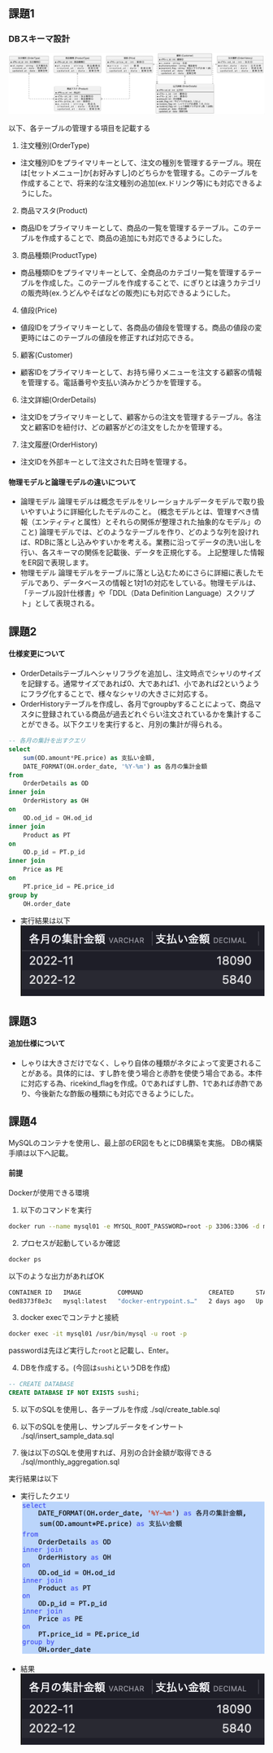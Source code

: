 ## 課題1

### DBスキーマ設計
![ER図](./ER/ER%E5%9B%B3.png)

以下、各テーブルの管理する項目を記載する
1. 注文種別(OrderType)
  + 注文種別IDをプライマリキーとして、注文の種別を管理するテーブル。現在は[セットメニュー]か[お好みすし]のどちらかを管理する。このテーブルを作成することで、将来的な注文種別の追加(ex.ドリンク等)にも対応できるようにした。
2. 商品マスタ(Product)
  + 商品IDをプライマリキーとして、商品の一覧を管理するテーブル。このテーブルを作成することで、商品の追加にも対応できるようにした。
3. 商品種類(ProductType)
  + 商品種類IDをプライマリキーとして、全商品のカテゴリ一覧を管理するテーブルを作成した。このテーブルを作成することで、にぎりとは違うカテゴリの販売時(ex.うどんやそばなどの販売)にも対応できるようにした。
4. 値段(Price)
  + 値段IDをプライマリキーとして、各商品の値段を管理する。商品の値段の変更時にはこのテーブルの値段を修正すれば対応できる。
5. 顧客(Customer)
  + 顧客IDをプライマリキーとして、お持ち帰りメニューを注文する顧客の情報を管理する。電話番号や支払い済みかどうかを管理する。
6. 注文詳細(OrderDetails)
  + 注文IDをプライマリキーとして、顧客からの注文を管理するテーブル。各注文と顧客IDを紐付け、どの顧客がどの注文をしたかを管理する。
7. 注文履歴(OrderHistory)
  + 注文IDを外部キーとして注文された日時を管理する。

#### 物理モデルと論理モデルの違いについて
+ 論理モデル
  論理モデルは概念モデルをリレーショナルデータモデルで取り扱いやすいように詳細化したモデルのこと。
  (概念モデルとは、管理すべき情報（エンティティと属性）とそれらの関係が整理された抽象的なモデル」のこと)
  論理モデルでは、どのようなテーブルを作り、どのような列を設ければ、RDBに落とし込みやすいかを考える。業務に沿ってデータの洗い出しを行い、各スキーマの関係を記載後、データを正規化する。
  上記整理した情報をER図で表現します。
+ 物理モデル
   論理モデルをテーブルに落とし込むためにさらに詳細に表したモデルであり、データベースの情報と1対1の対応をしている。物理モデルは、「テーブル設計仕様書」や「DDL（Data Definition Language）スクリプト」として表現される。


## 課題2
#### 仕様変更について
- OrderDetailsテーブルへシャリフラグを追加し、注文時点でシャリのサイズを記録する。通常サイズであれば0、大であれば1、小であれば2というようにフラグ化することで、様々なシャリの大きさに対応する。
- OrderHistoryテーブルを作成し、各月でgroupbyすることによって、商品マスタに登録されている商品が過去どれぐらい注文されているかを集計することができる。以下クエリを実行すると、月別の集計が得られる。

```sql
-- 各月の集計を出すクエリ
select
    sum(OD.amount*PE.price) as 支払い金額,
    DATE_FORMAT(OH.order_date, '%Y-%m') as 各月の集計金額
from 
	OrderDetails as OD
inner join 
	OrderHistory as OH
on
	OD.od_id = OH.od_id
inner join 
	Product as PT
on
	OD.p_id = PT.p_id	
inner join 
	Price as PE
on
	PT.price_id = PE.price_id
group by
  	OH.order_date
```

- 実行結果は以下
![実行結果](./img/%E5%AE%9F%E8%A1%8C%E7%B5%90%E6%9E%9C.png)

## 課題3
#### 追加仕様について
- しゃりは大きさだけでなく、しゃり自体の種類がネタによって変更されることがある。具体的には、すし酢を使う場合と赤酢を使使う場合である。本件に対応する為、ricekind_flagを作成。0であればすし酢、1であれば赤酢であり、今後新たな酢飯の種類にも対応できるようにした。

## 課題4
MySQLのコンテナを使用し、最上部のER図をもとにDB構築を実施。
DBの構築手順は以下へ記載。

#### 前提
Dockerが使用できる環境

1. 以下のコマンドを実行
```bash
docker run --name mysql01 -e MYSQL_ROOT_PASSWORD=root -p 3306:3306 -d mysql:latest
```
2. プロセスが起動しているか確認
```bash
docker ps
```
以下のような出力があればOK
```bash
CONTAINER ID   IMAGE          COMMAND                  CREATED      STATUS         PORTS                               NAMES
0ed8373f8e3c   mysql:latest   "docker-entrypoint.s…"   2 days ago   Up 3 seconds   0.0.0.0:3306->3306/tcp, 33060/tcp   mysql01
```

3. docker execでコンテナと接続

```bash
docker exec -it mysql01 /usr/bin/mysql -u root -p
```

passwordは先ほど実行した`root`と記載し、Enter。

4. DBを作成する。(今回は`sushi`というDBを作成)
```sql
-- CREATE DATABASE
CREATE DATABASE IF NOT EXISTS sushi;
```

5. 以下のSQLを使用し、各テーブルを作成
./sql/create_table.sql

6. 以下のSQLを使用し、サンプルデータをインサート
./sql/insert_sample_data.sql

7. 後は以下のSQLを使用すれば、月別の合計金額が取得できる
./sql/monthly_aggregation.sql

実行結果は以下

- 実行したクエリ
![クエリ](./img/%E3%82%AF%E3%82%A8%E3%83%AA.png)

- 結果
![実行結果](./img/%E5%AE%9F%E8%A1%8C%E7%B5%90%E6%9E%9C.png)